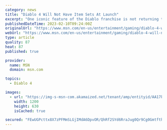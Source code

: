 ```yaml
---
category: news
title: "Diablo 4 Will Not Have Item Sets At Launch"
excerpt: "One iconic feature of the Diablo franchise is not returning to Diablo 4, as Blizzard Entertainment reveals that item sets will only make their way to the hack-and-slash sequel in a post-launch update."
publishedDateTime: 2023-02-10T09:24:00Z
originalUrl: "https://www.msn.com/en-us/entertainment/gaming/diablo-4-will-not-have-item-sets-at-launch/ar-AA17ldgn"
webUrl: "https://www.msn.com/en-us/entertainment/gaming/diablo-4-will-not-have-item-sets-at-launch/ar-AA17ldgn"
type: article
quality: 87
heat: 87
published: true

provider:
  name: MSN
  domain: msn.com

topics:
  - Diablo 4

images:
  - url: "https://img-s-msn-com.akamaized.net/tenant/amp/entityid/AA17kYum.img?h=630&w=1200&m=6&q=60&o=t&l=f&f=jpg"
    width: 1200
    height: 630
    isCached: true

secured: "FEwUGPcttx8X7zPFMmSLGjIMdA6DpvOR/QhRf2SYd6RraJug0Qr9Cg0GmtfthmiWz8jUOHgdQWM++/HPha1cNT890IL3ucLbaZ+VPzw0lckXaAoU5Wh6t9l2I/O78S009RDI2QHADWuVI9o8nUigVXt7cXd7Rl47tRpJz2jwXg1lO6fAS0qRfN3krgeS3mox70pGPefd33etAIqEtVs3XNCGeoRXvSYc/xG1fosA19sGmu0VCS3hKYOBr1RFf5Qbf099++np7mLWXCuUJh2EAaDuVrSZTZ3ZBnxQtrpm25ibFwOnn9+OAaDQfE3DiaRsxyyt1W/wCgkygx/5T7HYu6K7JeQNijKeUa6PWB6q5fw=;gLoiMaLYM0yq8+WAf0dwlg=="
---
```


